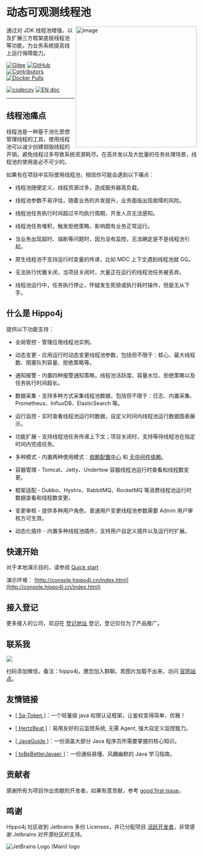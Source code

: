 
# 动态可观测线程池

<img align="right" width="320" alt="image" src="https://user-images.githubusercontent.com/77398366/181906454-b46f6a14-7c2c-4b8f-8b0a-40432521bed8.png">

通过对 JDK 线程池增强，以及扩展三方框架底层线程池等功能，为业务系统提高线上运行保障能力。

[![Gitee](https://gitee.com/magegoofy/hippo4j/badge/star.svg?theme=gvp)](https://gitee.com/magegoofy/hippo4j) [![GitHub](https://img.shields.io/github/stars/opengoofy/hippo4j?color=5470c6)](https://github.com/opengoofy/hippo4j) [![Contributors](https://img.shields.io/github/contributors/opengoofy/hippo4j?color=3ba272)](https://github.com/opengoofy/hippo4j/graphs/contributors) [![Docker Pulls](https://img.shields.io/docker/pulls/hippo4j/hippo4j-server.svg?label=docker%20pulls&color=fac858)](https://store.docker.com/community/images/hippo4j/hippo4j-server)

[![codecov](https://codecov.io/gh/opengoofy/hippo4j/branch/develop/graph/badge.svg?token=WBUVJN107I)](https://codecov.io/gh/opengoofy/hippo4j) [![EN doc](https://img.shields.io/badge/readme-English-orange.svg)](https://github.com/opengoofy/hippo4j/blob/develop/README-EN.md)

-------

## 线程池痛点

线程池是一种基于池化思想管理线程的工具，使用线程池可以减少创建销毁线程的开销，避免线程过多导致系统资源耗尽。在高并发以及大批量的任务处理场景，线程池的使用是必不可少的。

如果有在项目中实际使用线程池，相信你可能会遇到以下痛点：

- 线程池随便定义，线程资源过多，造成服务器高负载。

- 线程池参数不易评估，随着业务的并发提升，业务面临出现故障的风险。
- 线程池任务执行时间超过平均执行周期，开发人员无法感知。
- 线程池任务堆积，触发拒绝策略，影响既有业务正常运行。
- 当业务出现超时、熔断等问题时，因为没有监控，无法确定是不是线程池引起。
- 原生线程池不支持运行时变量的传递，比如 MDC 上下文遇到线程池就 GG。
- 无法执行优雅关闭，当项目关闭时，大量正在运行的线程池任务被丢弃。
- 线程池运行中，任务执行停止，怀疑发生死锁或执行耗时操作，但是无从下手。

## 什么是 Hippo4j

提供以下功能支持：

- 全局管控 - 管理应用线程池实例。

- 动态变更 - 应用运行时动态变更线程池参数，包括但不限于：核心、最大线程数、阻塞队列容量、拒绝策略等。
- 通知报警 - 内置四种报警通知策略，线程池活跃度、容量水位、拒绝策略以及任务执行时间超长。
- 数据采集 - 支持多种方式采集线程池数据，包括但不限于：日志、内置采集、Prometheus、InfluxDB、ElasticSearch 等。
- 运行监控 - 实时查看线程池运行时数据，自定义时间内线程池运行数据图表展示。
- 功能扩展 - 支持线程池任务传递上下文；项目关闭时，支持等待线程池在指定时间内完成任务。
- 多种模式 - 内置两种使用模式：[依赖配置中心](https://hippo4j.cn/docs/user_docs/getting_started/config/hippo4j-config-start) 和 [无中间件依赖](https://hippo4j.cn/docs/user_docs/getting_started/server/hippo4j-server-start)。
- 容器管理 - Tomcat、Jetty、Undertow 容器线程池运行时查看和线程数变更。
- 框架适配 - Dubbo、Hystrix、RabbitMQ、RocketMQ 等消费线程池运行时数据查看和线程数变更。
- 变更审核 - 提供多种用户角色，普通用户变更线程池参数需要 Admin 用户审核方可生效。
- 动态化插件 - 内置多种线程池插件，支持用户自定义插件以及运行时扩展。

## 快速开始

对于本地演示目的，请参阅 [Quick start](https://hippo4j.cn/docs/user_docs/user_guide/quick-start)

演示环境： [http://console.hippo4j.cn/index.html](http://console.hippo4j.cn/index.html)

## 接入登记

更多接入的公司，欢迎在 [登记地址](https://github.com/opengoofy/hippo4j/issues/13) 登记，登记仅仅为了产品推广。

## 联系我

![](https://user-images.githubusercontent.com/77398366/185774220-c11951f9-e130-4d60-8204-afb5c51d4401.png)

扫码添加微信，备注：hippo4j，邀您加入群聊。若图片加载不出来，访问 [官网站点](https://hippo4j.cn/docs/user_docs/other/group)。

## 友情链接

- [[ Sa-Token ]](https://github.com/dromara/sa-token)：一个轻量级 java 权限认证框架，让鉴权变得简单、优雅！  

- [[ HertzBeat ]](https://github.com/dromara/hertzbeat)：易用友好的云监控系统, 无需 Agent, 强大自定义监控能力。   
- [[ JavaGuide ]](https://github.com/Snailclimb/JavaGuide)：一份涵盖大部分 Java 程序员所需要掌握的核心知识。
- [[ toBeBetterJavaer ]](https://github.com/itwanger/toBeBetterJavaer)：一份通俗易懂、风趣幽默的 Java 学习指南。

## 贡献者

感谢所有为项目作出贡献的开发者。如果有意贡献，参考 [good first issue](https://github.com/opengoofy/hippo4j/issues?q=is%3Aopen+is%3Aissue+label%3A%22good+first+issue%22)。

<!-- readme: contributors -start -->

<!-- readme: contributors -end -->

## 鸣谢

Hippo4j 社区收到 Jetbrains 多份 Licenses，并已分配项目 [活跃开发者](https://hippo4j.cn/team)，非常感谢 Jetbrains 对开源社区的支持。

![JetBrains Logo (Main) logo](https://resources.jetbrains.com/storage/products/company/brand/logos/jb_beam.svg)

